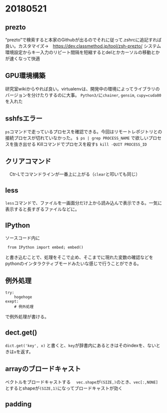 # 20180521
## prezto
 “prezto”で検索すると本家のGithubが出るのでそれに従って.zshrcに追記すれば良い。カスタマイズ->　https://dev.classmethod.jp/tool/zsh-prezto/
 システム環境設定からキー入力のリピート間隔を短縮するとdelとかカーソルの移動とかが速くなって快適
## GPU環境構築
 研究室wikiからやれば良い。virtualenvは、開発中の環境によってライブラリのバージョンを分けたりするのに大事。
 `Python3/`に`chainer`, `gensim`, `cupy=cuda80`を入れた
## sshfsエラー
 `ps`コマンドで走っているプロセスを確認できる。今回はリモートレポジトリとの接続プロセスが切れていなかった。
 `$ ps | grep PROCESS_NAME` で欲しいプロセスを抜き出せる
 Killコマンドでプロセスを殺す`$ kill -QUIT PROCESS_ID`
## クリアコマンド
　Ctr-Lでコマンドラインが一番上に上がる（`clear`と叩いても同じ）
## less
 `less`コマンドで、ファイルを一画面分だけ上から読み込んで表示できる。一気に表示すると長すぎるファイルなどに。
## IPython
 ソースコード内に
```
 from IPython import embed; embed()
```
 と書き込むことで、処理をそこで止め、そこまでに現れた変数の確認などをpythonのインタラクティブモードみたいな感じで行うことができる。
## 例外処理
```
try:
    hogehoge
exept:
    # 例外処理
```
で例外処理が書ける。
## dect.get()
`dict.get('key', x)` と書くと、`key`が辞書内にあるときはそのindexを、ないときは`x`を返す。
## arrayのブロードキャスト
 ベクトルをブロードキャストする
　`vec.shape`が`(SIZE,)`のとき、`vec[:,NONE]`とするとshapeが`(SIZE,1)`になってブロードキャストが効く
## padding
